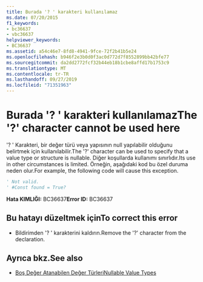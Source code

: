 ```yaml
---
title: Burada '? ' karakteri kullanılamaz
ms.date: 07/20/2015
f1_keywords:
- bc36637
- vbc36637
helpviewer_keywords:
- BC36637
ms.assetid: a54c46e7-8fd8-4941-9fce-72f2b41b5e24
ms.openlocfilehash: b946f2e3b0d0f3ac0d772d7f8552899bb42bfe77
ms.sourcegitcommit: da2dd2772fcf32b44eb18b1cbe8affd17b1753c9
ms.translationtype: MT
ms.contentlocale: tr-TR
ms.lasthandoff: 09/27/2019
ms.locfileid: "71351963"
---
```

# <a name="the--character-cannot-be-used-here"></a><span data-ttu-id="8d3fb-102">Burada '? ' karakteri kullanılamaz</span><span class="sxs-lookup"><span data-stu-id="8d3fb-102">The '?' character cannot be used here</span></span>
<span data-ttu-id="8d3fb-103">'? ' Karakteri, bir değer türü veya yapısının null yapılabilir olduğunu belirtmek için kullanılabilir.</span><span class="sxs-lookup"><span data-stu-id="8d3fb-103">The '?' character can be used to specify that a value type or structure is nullable.</span></span> <span data-ttu-id="8d3fb-104">Diğer koşullarda kullanımı sınırlıdır.</span><span class="sxs-lookup"><span data-stu-id="8d3fb-104">Its use in other circumstances is limited.</span></span> <span data-ttu-id="8d3fb-105">Örneğin, aşağıdaki kod bu özel duruma neden olur.</span><span class="sxs-lookup"><span data-stu-id="8d3fb-105">For example, the following code will cause this exception.</span></span>  
  
```vb  
' Not valid.  
' #Const found = True?  
```  
  
 <span data-ttu-id="8d3fb-106">**Hata KIMLIĞI:** BC36637</span><span class="sxs-lookup"><span data-stu-id="8d3fb-106">**Error ID:** BC36637</span></span>  
  
## <a name="to-correct-this-error"></a><span data-ttu-id="8d3fb-107">Bu hatayı düzeltmek için</span><span class="sxs-lookup"><span data-stu-id="8d3fb-107">To correct this error</span></span>  
  
- <span data-ttu-id="8d3fb-108">Bildirimden '? ' karakterini kaldırın.</span><span class="sxs-lookup"><span data-stu-id="8d3fb-108">Remove the '?' character from the declaration.</span></span>  
  
## <a name="see-also"></a><span data-ttu-id="8d3fb-109">Ayrıca bkz.</span><span class="sxs-lookup"><span data-stu-id="8d3fb-109">See also</span></span>

- [<span data-ttu-id="8d3fb-110">Boş Değer Atanabilen Değer Türleri</span><span class="sxs-lookup"><span data-stu-id="8d3fb-110">Nullable Value Types</span></span>](../../visual-basic/programming-guide/language-features/data-types/nullable-value-types.md)

